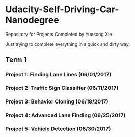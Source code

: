 # Udacity-Self-Driving-Car-Nanodegree
Repository for Projects Completed by Yuesong Xie

Just trying to complete everything in a quick and dirty way.

## Term 1
### Project 1: Finding Lane Lines (06/01/2017)

### Project 2: Traffic Sign Classifier (06/11/2017)

### Project 3: Behavior Cloning (06/18/2017)

### Project 4: Advanced Lane Finding (06/25/2017)

### Project 5: Vehicle Detection (06/30/2017)